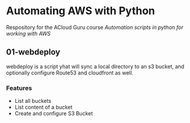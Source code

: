 # Automating AWS with Python

Respository for the ACloud Guru course *Automation scripts in python for working with AWS*

## 01-webdeploy

webdeploy is a script yhat will sync a local directory to an s3 bucket, and optionally configure Route53 and cloudfront as well.

### Features

- List all buckets
- List content of a bucket
- Create and configure S3 Bucket
